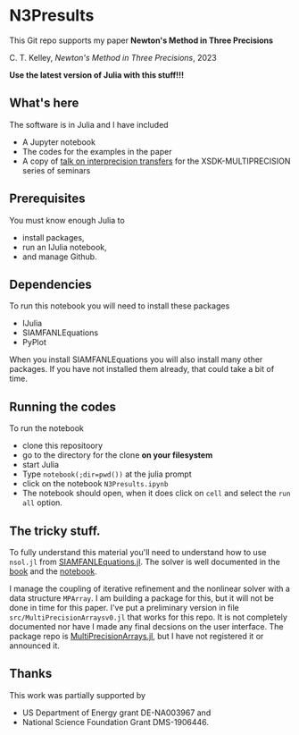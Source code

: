 # N3Presults
This Git repo supports my paper __Newton's Method in Three Precisions__

C. T. Kelley, _Newton's Method in Three Precisions_, 2023

__Use the latest version of Julia with this stuff!!!__ 

## What's here

The software is in Julia and I have included 
  - A Jupyter notebook
  - The codes for the examples in the paper
  - A copy of [talk on interprecision transfers](MPArrays_XSDK-MULTIPRECISION_June_15.pdf) for the XSDK-MULTIPRECISION series of seminars

## Prerequisites
You must know enough Julia to 
- install packages,
- run an IJulia notebook,
- and manage Github.

## Dependencies  
To run this notebook you will need to install these packages
- IJulia
- SIAMFANLEquations
- PyPlot

When you install SIAMFANLEquations you will also install many other packages. If you have not installed them already, that could take a bit of time.

## Running the codes
To run the notebook 

- clone this repositoory
- go to the directory for the clone __on your filesystem__
- start Julia
- Type ```notebook(;dir=pwd())``` at the julia prompt
- click on the notebook ```N3Presults.ipynb```
- The notebook should open, when it does click on ```cell``` and select the ```run all``` option.

## The tricky stuff.
To fully understand this material you'll need to understand how to use ```nsol.jl``` from [SIAMFANLEquations.jl](https://github.com/ctkelley/SIAMFANLEquations.jl). The solver is well documented in the 
[book](https://my.siam.org/Store/Product/viewproduct/?ProductId=44313635) and the 
[notebook](https://github.com/ctkelley/NotebookSIAMFANL).

I manage the coupling of iterative refinement and the nonlinear solver with a data structure ```MPArray```. I am building a package for this, but it will not be done in time for this paper. I've put a preliminary version in file ```src/MultiPrecisionArraysv0.jl``` that works for this repo. It is not completely documented nor have I made any final decsions on the user interface. The package repo is [MultiPrecisionArrays.jl](MultiPrecisionArrays.jl), but I have not registered it or announced it.

## Thanks
This work was partially supported by
- US Department of Energy grant DE-NA003967 and
- National Science Foundation Grant DMS-1906446.

